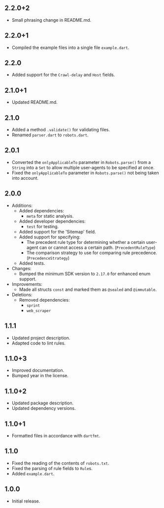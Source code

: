 ## 2.2.0+2

- Small phrasing change in README.md.

## 2.2.0+1

- Compiled the example files into a single file `example.dart`.

## 2.2.0

- Added support for the `Crawl-delay` and `Host` fields.

## 2.1.0+1

- Updated README.md.

## 2.1.0

- Added a method `.validate()` for validating files.
- Renamed `parser.dart` to `robots.dart`.

## 2.0.1

- Converted the `onlyApplicableTo` parameter in `Robots.parse()` from a `String`
  into a `Set` to allow multiple user-agents to be specified at once.
- Fixed the `onlyApplicableTo` parameter in `Robots.parse()` not being taken
  into account.

## 2.0.0

- Additions:
  - Added dependencies:
    - `meta` for static analysis.
  - Added developer dependencies:
    - `test` for testing.
  - Added support for the 'Sitemap' field.
  - Added support for specifying:
    - The precedent rule type for determining whether a certain user-agent can
      or cannot access a certain path. (`PrecedentRuleType`)
    - The comparison strategy to use for comparing rule precedence.
      (`PrecedenceStrategy`)
  - Added tests.
- Changes:
  - Bumped the minimum SDK version to `2.17.0` for enhanced enum support.
- Improvements:
  - Made all structs `const` and marked them as `@sealed` and `@immutable`.
- Deletions:
  - Removed dependencies:
    - `sprint`
    - `web_scraper`

## 1.1.1

- Updated project description.
- Adapted code to lint rules.

## 1.1.0+3

- Improved documentation.
- Bumped year in the license.

## 1.1.0+2

- Updated package description.
- Updated dependency versions.

## 1.1.0+1

- Formatted files in accordance with `dartfmt`.

## 1.1.0

- Fixed the reading of the contents of `robots.txt`.
- Fixed the parsing of rule fields to `Rule`s.
- Added `example.dart`.

## 1.0.0

- Initial release.
